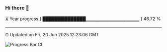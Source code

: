 ### Hi there 👋

⏳ Year progress { ██████████████▁▁▁▁▁▁▁▁▁▁▁▁▁▁▁▁ } 46.72 %

---

⏰ Updated on Fri, 20 Jun 2025 12:23:06 GMT

![Progress Bar CI](https://github.com/Shyam-Makwana/GitHub-Actions-Demo/workflows/Progress%20Bar%20CI/badge.svg)
